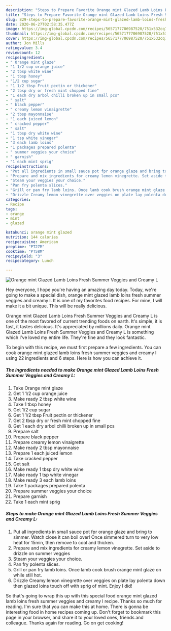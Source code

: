 ```yaml
---
description: "Steps to Prepare Favorite Orange mint Glazed Lamb Loins Fresh Summer Veggies and Creamy L"
title: "Steps to Prepare Favorite Orange mint Glazed Lamb Loins Fresh Summer Veggies and Creamy L"
slug: 829-steps-to-prepare-favorite-orange-mint-glazed-lamb-loins-fresh-summer-veggies-and-creamy-l
date: 2020-06-27T02:58:35.477Z
image: https://img-global.cpcdn.com/recipes/5657177706987520/751x532cq70/orange-mint-glazed-lamb-loins-fresh-summer-veggies-and-creamy-l-recipe-main-photo.jpg
thumbnail: https://img-global.cpcdn.com/recipes/5657177706987520/751x532cq70/orange-mint-glazed-lamb-loins-fresh-summer-veggies-and-creamy-l-recipe-main-photo.jpg
cover: https://img-global.cpcdn.com/recipes/5657177706987520/751x532cq70/orange-mint-glazed-lamb-loins-fresh-summer-veggies-and-creamy-l-recipe-main-photo.jpg
author: Jon Mills
ratingvalue: 3.4
reviewcount: 12
recipeingredient:
- " Orange mint glaze"
- "1 1/2 cup orange juice"
- "2 tbsp white wine"
- "1 tbsp honey"
- "1/2 cup sugar"
- "1 1/2 tbsp Fruit pectin or thickener"
- "2 tbsp dry or fresh mint chopped fine"
- "1 each dry arbol chilli broken up in small pcs"
- " salt"
- " black pepper"
- " creamy lemon vinaigrette"
- "2 tbsp mayonnaise"
- "1 each juiced lemon"
- " cracked pepper"
- " salt"
- "1 tbsp dry white wine"
- "1 tsp white vinegar"
- "3 each lamb loins"
- "1 packages prepared polenta"
- " summer veggies your choice"
- " garnish"
- "1 each mint sprig"
recipeinstructions:
- "Put all ingredients in small sauce pot fpr orange glaze and bring to simmer. Watch close it can boil over! Once simmered turn to very low heat for 15min, then remove to cool and thicken."
- "Prepare and mix ingredients for creamy lemon vinegrette. Set aside to drizzle on summer veggies"
- "Steam your veggies your choice."
- "Pan fry polenta slices."
- "Grill or pan fry lamb loins. Once lamb cook brush orange mint glaze on while still hot."
- "Drizzle Creamy lemon vinegrette over veggies on plate lay polenta down then glazed loins touch off with sprig of mint. Enjoy I did!"
categories:
- Recipe
tags:
- orange
- mint
- glazed

katakunci: orange mint glazed 
nutrition: 144 calories
recipecuisine: American
preptime: "PT27M"
cooktime: "PT58M"
recipeyield: "3"
recipecategory: Lunch

---
```



![Orange mint Glazed Lamb Loins Fresh Summer Veggies and Creamy L](https://img-global.cpcdn.com/recipes/5657177706987520/751x532cq70/orange-mint-glazed-lamb-loins-fresh-summer-veggies-and-creamy-l-recipe-main-photo.jpg)

Hey everyone, I hope you're having an amazing day today. Today, we're going to make a special dish, orange mint glazed lamb loins fresh summer veggies and creamy l. It is one of my favorites food recipes. For mine, I will make it a bit unique. This will be really delicious.

Orange mint Glazed Lamb Loins Fresh Summer Veggies and Creamy L is one of the most favored of current trending foods on earth. It's simple, it is fast, it tastes delicious. It's appreciated by millions daily. Orange mint Glazed Lamb Loins Fresh Summer Veggies and Creamy L is something which I've loved my entire life. They're fine and they look fantastic.




To begin with this recipe, we must first prepare a few ingredients. You can cook orange mint glazed lamb loins fresh summer veggies and creamy l using 22 ingredients and 6 steps. Here is how you can achieve it.

<!--inarticleads1-->

##### The ingredients needed to make Orange mint Glazed Lamb Loins Fresh Summer Veggies and Creamy L:

1. Take  Orange mint glaze
1. Get 1 1/2 cup orange juice
1. Make ready 2 tbsp white wine
1. Take 1 tbsp honey
1. Get 1/2 cup sugar
1. Get 1 1/2 tbsp Fruit pectin or thickener
1. Get 2 tbsp dry or fresh mint chopped fine
1. Get 1 each dry arbol chilli broken up in small pcs
1. Prepare  salt
1. Prepare  black pepper
1. Prepare  creamy lemon vinaigrette
1. Make ready 2 tbsp mayonnaise
1. Prepare 1 each juiced lemon
1. Take  cracked pepper
1. Get  salt
1. Make ready 1 tbsp dry white wine
1. Make ready 1 tsp white vinegar
1. Make ready 3 each lamb loins
1. Take 1 packages prepared polenta
1. Prepare  summer veggies your choice
1. Prepare  garnish
1. Take 1 each mint sprig




<!--inarticleads2-->

##### Steps to make Orange mint Glazed Lamb Loins Fresh Summer Veggies and Creamy L:

1. Put all ingredients in small sauce pot fpr orange glaze and bring to simmer. Watch close it can boil over! Once simmered turn to very low heat for 15min, then remove to cool and thicken.
1. Prepare and mix ingredients for creamy lemon vinegrette. Set aside to drizzle on summer veggies
1. Steam your veggies your choice.
1. Pan fry polenta slices.
1. Grill or pan fry lamb loins. Once lamb cook brush orange mint glaze on while still hot.
1. Drizzle Creamy lemon vinegrette over veggies on plate lay polenta down then glazed loins touch off with sprig of mint. Enjoy I did!




So that's going to wrap this up with this special food orange mint glazed lamb loins fresh summer veggies and creamy l recipe. Thanks so much for reading. I'm sure that you can make this at home. There is gonna be interesting food in home recipes coming up. Don't forget to bookmark this page in your browser, and share it to your loved ones, friends and colleague. Thanks again for reading. Go on get cooking!
